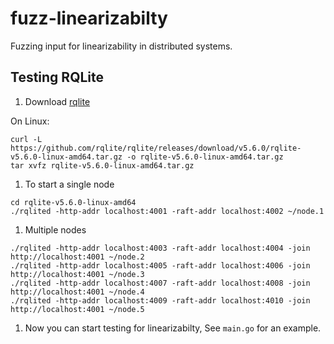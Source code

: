 # fuzz-linearizabilty
Fuzzing input for linearizability in distributed systems.

## Testing RQLite 

1. Download [rqlite](https://github.com/rqlite/rqlite)

On Linux:
```
curl -L https://github.com/rqlite/rqlite/releases/download/v5.6.0/rqlite-v5.6.0-linux-amd64.tar.gz -o rqlite-v5.6.0-linux-amd64.tar.gz
tar xvfz rqlite-v5.6.0-linux-amd64.tar.gz
```
1. To start a single node 
```
cd rqlite-v5.6.0-linux-amd64
./rqlited -http-addr localhost:4001 -raft-addr localhost:4002 ~/node.1
```
1.  Multiple nodes
```
./rqlited -http-addr localhost:4003 -raft-addr localhost:4004 -join http://localhost:4001 ~/node.2
./rqlited -http-addr localhost:4005 -raft-addr localhost:4006 -join http://localhost:4001 ~/node.3
./rqlited -http-addr localhost:4007 -raft-addr localhost:4008 -join http://localhost:4001 ~/node.4
./rqlited -http-addr localhost:4009 -raft-addr localhost:4010 -join http://localhost:4001 ~/node.5
```
1. Now you can start testing for linearizabilty, See `main.go` for an example. 